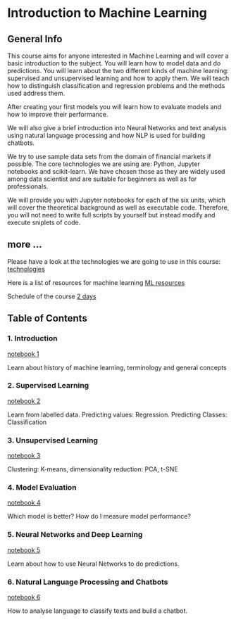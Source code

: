 # Introduction to Machine Learning
## General Info

This course aims for anyone interested in Machine Learning and will cover a basic introduction to the subject.
You will learn how to model data and do predictions. You will learn about the two different kinds of machine
learning: supervised and unsupervised learning and how to apply them. 
We will teach how to distinguish classification and regression problems and the methods used address them.

After creating your first models you will learn how to evaluate models and how to improve their performance.

We will also give a brief introduction into Neural Networks and text analysis using natural language processing and 
how NLP is used for building chatbots.

We try to use sample data sets from the domain of financial markets if possible. 
The core technologies we are using are: Python, Jupyter notebooks and scikit-learn.
We have chosen those as they are widely used among data scientist and are suitable for beginners as well as for professionals.

We will provide you with Jupyter notebooks for each of the six units, which will cover the theoretical background
as well as executable code. Therefore, you will not need to write full scripts by yourself but instead modify and
execute sniplets of code.

## more ...
Please have a look at the technologies we are going to use in this course:
[technologies](md/technologies.md)

Here is a list of resources for machine learning
[ML resources](md/ml_resources.md)

Schedule of the course
[2 days](md/schedule.md)


## Table of Contents
### 1. Introduction 
[notebook 1](notebooks/1_introduction.ipynb)

Learn about history of machine learning, terminology and general concepts

### 2. Supervised Learning
[notebook 2](notebooks/2_supervised_learning.ipynb)

Learn from labelled data. Predicting values: Regression. Predicting Classes: Classification

### 3. Unsupervised Learning
[notebook 3](notebooks/3_unsupervised_learning.ipynb)

Clustering: K-means, dimensionality reduction: PCA, t-SNE

### 4. Model Evaluation
[notebook 4](notebooks/4_model_evaluation.ipynb)

Which model is better? How do I measure model performance?

### 5. Neural Networks and Deep Learning
[notebook 5](notebooks/5_neural_networks.ipynb)

Learn about how to use Neural Networks to do predictions.

### 6. Natural Language Processing and Chatbots
[notebook 6](notebooks/6_nlp.ipynb)

How to analyse language to classify texts and build a chatbot.
